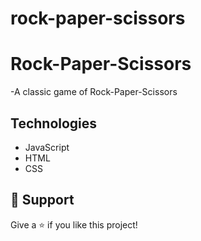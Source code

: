 # rock-paper-scissors
<h1 align="left">Rock-Paper-Scissors</h1>

<p align="left">-A classic game of Rock-Paper-Scissors
</p>

## Technologies 

- JavaScript
- HTML
- CSS

## 🤝 Support

Give a ⭐️ if you like this project!
